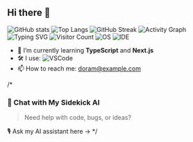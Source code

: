 ## Hi there 👋

![GitHub stats](https://github-readme-stats.vercel.app/api?username=doram419&show_icons=true&theme=radical)
![Top Langs](https://github-readme-stats.vercel.app/api/top-langs/?username=doram419&layout=compact&theme=radical)
![GitHub Streak](https://github-readme-streak-stats.herokuapp.com/?user=doram419&theme=radical)
![Activity Graph](https://github-readme-activity-graph.vercel.app/graph?username=doram419&theme=radical)
![Typing SVG](https://readme-typing-svg.demolab.com?font=Fira+Code&duration=2000&pause=1000&color=F75C7E&width=435&lines=Hi+there!+I'm+Doram419;Welcome+to+my+GitHub+Profile!)
![Visitor Count](https://komarev.com/ghpvc/?username=doram419&color=blue)
![OS](https://img.shields.io/badge/OS-Windows-blue?logo=windows)
![IDE](https://img.shields.io/badge/IDE-VSCode-blue?logo=visualstudiocode)

- 🌱 I’m currently learning **TypeScript** and **Next.js**
- 🛠️ I use: ![VSCode](https://img.shields.io/badge/VSCode-blue?logo=visualstudiocode)
- 📫 How to reach me: [doram@example.com](mailto:doram@example.com)

/*
### 💬 Chat with My Sidekick AI
> Need help with code, bugs, or ideas?

🎙️ Ask my AI assistant here → */
